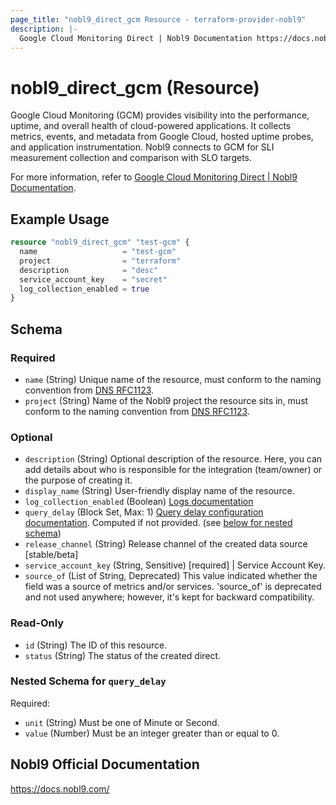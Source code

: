 ```yaml
---
page_title: "nobl9_direct_gcm Resource - terraform-provider-nobl9"
description: |-
  Google Cloud Monitoring Direct | Nobl9 Documentation https://docs.nobl9.com/Sources/google-cloud-monitoring#google-cloud-monitoring-direct.
---
```


# nobl9_direct_gcm (Resource)

Google Cloud Monitoring (GCM) provides visibility into the performance, uptime, and overall health of cloud-powered applications. It collects metrics, events, and metadata from Google Cloud, hosted uptime probes, and application instrumentation. Nobl9 connects to GCM for SLI measurement collection and comparison with SLO targets.

For more information, refer to [Google Cloud Monitoring Direct | Nobl9 Documentation](https://docs.nobl9.com/Sources/google-cloud-monitoring#google-cloud-monitoring-direct).

## Example Usage

```terraform
resource "nobl9_direct_gcm" "test-gcm" {
  name                   = "test-gcm"
  project                = "terraform"
  description            = "desc"
  service_account_key    = "secret"
  log_collection_enabled = true
}
```

<!-- schema generated by tfplugindocs -->
## Schema

### Required

- `name` (String) Unique name of the resource, must conform to the naming convention from [DNS RFC1123](https://kubernetes.io/docs/concepts/overview/working-with-objects/names/#names).
- `project` (String) Name of the Nobl9 project the resource sits in, must conform to the naming convention from [DNS RFC1123](https://kubernetes.io/docs/concepts/overview/working-with-objects/names/#names).

### Optional

- `description` (String) Optional description of the resource. Here, you can add details about who is responsible for the integration (team/owner) or the purpose of creating it.
- `display_name` (String) User-friendly display name of the resource.
- `log_collection_enabled` (Boolean) [Logs documentation](https://docs.nobl9.com/features/slo-troubleshooting/event-logs)
- `query_delay` (Block Set, Max: 1) [Query delay configuration documentation](https://docs.nobl9.com/features/query-delay). Computed if not provided. (see [below for nested schema](#nestedblock--query_delay))
- `release_channel` (String) Release channel of the created data source [stable/beta]
- `service_account_key` (String, Sensitive) [required] | Service Account Key.
- `source_of` (List of String, Deprecated) This value indicated whether the field was a source of metrics and/or services. 'source_of' is deprecated and not used anywhere; however, it's kept for backward compatibility.

### Read-Only

- `id` (String) The ID of this resource.
- `status` (String) The status of the created direct.

<a id="nestedblock--query_delay"></a>
### Nested Schema for `query_delay`

Required:

- `unit` (String) Must be one of Minute or Second.
- `value` (Number) Must be an integer greater than or equal to 0.

## Nobl9 Official Documentation

https://docs.nobl9.com/
